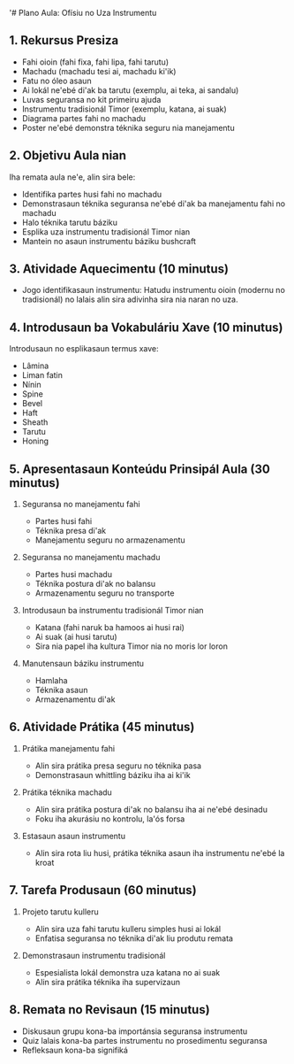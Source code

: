 '# Plano Aula: Ofísiu no Uza Instrumentu

## 1. Rekursus Presiza

- Fahi oioin (fahi fixa, fahi lipa, fahi tarutu)
- Machadu (machadu tesi ai, machadu ki'ik)
- Fatu no óleo asaun
- Ai lokál ne'ebé di'ak ba tarutu (exemplu, ai teka, ai sandalu)
- Luvas seguransa no kit primeiru ajuda
- Instrumentu tradisionál Timor (exemplu, katana, ai suak)
- Diagrama partes fahi no machadu
- Poster ne'ebé demonstra téknika seguru nia manejamentu

## 2. Objetivu Aula nian

Iha remata aula ne'e, alin sira bele:
- Identifika partes husi fahi no machadu
- Demonstrasaun téknika seguransa ne'ebé di'ak ba manejamentu fahi no machadu
- Halo téknika tarutu báziku
- Esplika uza instrumentu tradisionál Timor nian
- Mantein no asaun instrumentu báziku bushcraft

## 3. Atividade Aquecimentu (10 minutus)

- Jogo identifikasaun instrumentu: Hatudu instrumentu oioin (modernu no tradisionál) no lalais alin sira adivinha sira nia naran no uza.

## 4. Introdusaun ba Vokabuláriu Xave (10 minutus)

Introdusaun no esplikasaun termus xave:
- Lâmina
- Liman fatin
- Nínin
- Spine
- Bevel
- Haft
- Sheath
- Tarutu
- Honing

## 5. Apresentasaun Konteúdu Prinsipál Aula (30 minutus)

1. Seguransa no manejamentu fahi
   - Partes husi fahi
   - Téknika presa di'ak
   - Manejamentu seguru no armazenamentu

2. Seguransa no manejamentu machadu
   - Partes husi machadu
   - Téknika postura di'ak no balansu
   - Armazenamentu seguru no transporte

3. Introdusaun ba instrumentu tradisionál Timor nian
   - Katana (fahi naruk ba hamoos ai husi rai)
   - Ai suak (ai husi tarutu)
   - Sira nia papel iha kultura Timor nia no moris lor loron

4. Manutensaun báziku instrumentu
   - Hamlaha
   - Téknika asaun
   - Armazenamentu di'ak

## 6. Atividade Prátika (45 minutus)

1. Prátika manejamentu fahi
   - Alin sira prátika presa seguru no téknika pasa
   - Demonstrasaun whittling báziku iha ai ki'ik

2. Prátika téknika machadu
   - Alin sira prátika postura di'ak no balansu iha ai ne'ebé desinadu
   - Foku iha akurásiu no kontrolu, la'ós forsa

3. Estasaun asaun instrumentu
   - Alin sira rota liu husi, prátika téknika asaun iha instrumentu ne'ebé la kroat

## 7. Tarefa Produsaun (60 minutus)

1. Projeto tarutu kulleru
   - Alin sira uza fahi tarutu kulleru simples husi ai lokál
   - Enfatisa seguransa no téknika di'ak liu produtu remata

2. Demonstrasaun instrumentu tradisionál
   - Espesialista lokál demonstra uza katana no ai suak
   - Alin sira prátika téknika iha supervizaun

## 8. Remata no Revisaun (15 minutus)

- Diskusaun grupu kona-ba importánsia seguransa instrumentu
- Quiz lalais kona-ba partes instrumentu no prosedimentu seguransa
- Refleksaun kona-ba signifiká